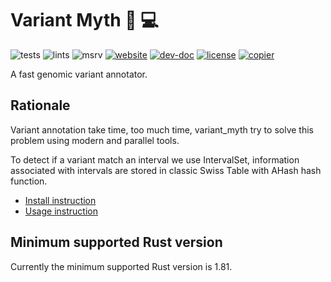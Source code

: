 # Variant Myth 🧬 💻

![tests](https://github.com/natir/variant_myth/workflows/tests/badge.svg)
![lints](https://github.com/natir/variant_myth/workflows/lints/badge.svg)
![msrv](https://github.com/natir/variant_myth/workflows/msrv/badge.svg)
[![website](https://github.com/natir/variant_myth/workflows/website/badge.svg)](https://natir.github.io/variant_myth)
[![dev-doc](https://img.shields.io/badge/dev-doc-blue)](https://natir.github.io/variant_myth/doc/variant_myth/)
[![license](https://img.shields.io/badge/license-MIT-purple)](https://github.com/natir/variant_myth/blob/main/LICENSE)
[![copier](https://img.shields.io/badge/copier-template-yellow)](https://github.com/natir/copier-rust)

A fast genomic variant annotator.


## Rationale

Variant annotation take time, too much time, variant_myth try to solve this problem using modern and parallel tools.

To detect if a variant match an interval we use IntervalSet, information associated with intervals are stored in classic Swiss Table with AHash hash function.

- [Install instruction](https://natir.github.io/variant_myth/install.html)
- [Usage instruction](https://natir.github.io/variant_myth/usage.html)


## Minimum supported Rust version

Currently the minimum supported Rust version is 1.81.
